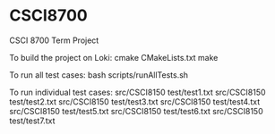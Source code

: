 # CSCI8700
CSCI 8700 Term Project

To build the project on Loki:
cmake CMakeLists.txt
make

To run all test cases:
bash scripts/runAllTests.sh

To run individual test cases:
src/CSCI8150 test/test1.txt
src/CSCI8150 test/test2.txt
src/CSCI8150 test/test3.txt
src/CSCI8150 test/test4.txt
src/CSCI8150 test/test5.txt
src/CSCI8150 test/test6.txt
src/CSCI8150 test/test7.txt




